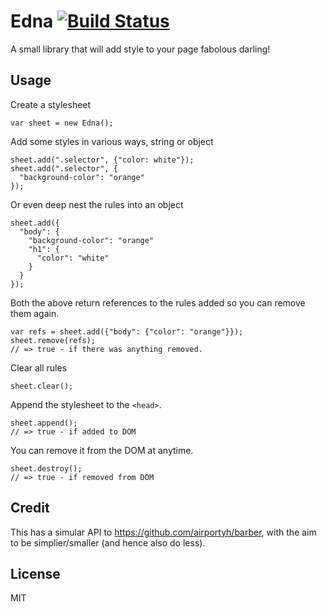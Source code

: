 # Edna [![Build Status](https://travis-ci.org/orangemug/edna.svg?branch=master)](https://travis-ci.org/orangemug/edna)
A small library that will add style to your page fabolous darling!


## Usage
Create a stylesheet

    var sheet = new Edna();

Add some styles in various ways, string or object

    sheet.add(".selector", {"color: white"});
    sheet.add(".selector", {
      "background-color": "orange"
    });

Or even deep nest the rules into an object

    sheet.add({
      "body": {
        "background-color": "orange"
        "h1": {
          "color": "white"
        }
      }
    });

Both the above return references to the rules added so you can remove them again.

    var refs = sheet.add({"body": {"color": "orange"}});
    sheet.remove(refs);
    // => true - if there was anything removed.

Clear all rules

    sheet.clear();

Append the stylesheet to the `<head>`.

    sheet.append();
    // => true - if added to DOM

You can remove it from the DOM at anytime.

    sheet.destroy();
    // => true - if removed from DOM


## Credit
This has a simular API to <https://github.com/airportyh/barber>, with the aim to be simplier/smaller (and hence also do less).


## License
MIT

